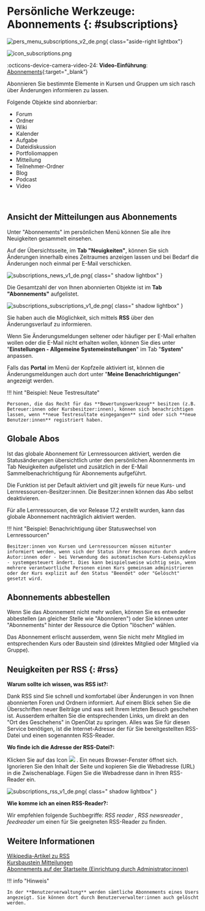 # Persönliche Werkzeuge: Abonnements {: #subscriptions}

![pers_menu_subscriptions_v2_de.png](assets/pers_menu_subscriptions_v2_de.png){ class="aside-right lightbox"}

![icon_subscriptions.png](assets/icon_subscriptions.png)

:octicons-device-camera-video-24: **Video-Einführung**: [Abonnements](<https://www.youtube.com/embed/h9gOqt7TR7Q>){:target="_blank”}


Abonnieren Sie bestimmte Elemente in Kursen und Gruppen um sich rasch über Änderungen informieren zu lassen.

Folgende Objekte sind abonnierbar: 

  * Forum 
  * Ordner 
  * Wiki 
  * Kalender
  * Aufgabe
  * Dateidiskussion
  * Portfoliomappen
  * Mitteilung
  * Teilnehmer-Ordner
  * Blog
  * Podcast
  * Video 

<br>

## Ansicht der Mitteilungen aus Abonnements

Unter "Abonnements" im persönlichen Menü können Sie alle ihre Neuigkeiten gesammelt einsehen.

Auf der Übersichtsseite, im **Tab "Neuigkeiten"**, können Sie sich Änderungen innerhalb eines Zeitraumes anzeigen lassen und bei Bedarf die Änderungen noch einmal per E-Mail verschicken.

![subscriptions_news_v1_de.png](assets/subscriptions_news_v1_de.png){ class=" shadow lightbox" }

Die Gesamtzahl der von Ihnen abonnierten Objekte ist im **Tab "Abonnements"** aufgelistet.

![subscriptions_subscriptions_v1_de.png](assets/subscriptions_subscriptions_v1_de.png){ class=" shadow lightbox" }

Sie haben auch die Möglichkeit, sich mittels **RSS** über den Änderungsverlauf zu informieren.



Wenn Sie Änderungsmeldungen seltener oder häufiger per E-Mail erhalten wollen oder die E-Mail nicht erhalten wollen, können Sie dies unter "**Einstellungen - Allgemeine Systemeinstellungen**" im Tab "**System**" anpassen.

Falls das **Portal** im Menü der Kopfzeile aktiviert ist, können die Änderungsmeldungen auch dort unter "**Meine Benachrichtigungen**" angezeigt werden.

!!! hint "Beispiel: Neue Testresultate"

    Personen, die das Recht für das **Bewertungswerkzeug** besitzen (z.B. Betreuer:innen oder Kursbesitzer:innen), können sich benachrichtigen lassen, wenn **neue Testresultate eingegangen** sind oder sich **neue Benutzer:innen** registriert haben.



## Globale Abos

Ist das globale Abonnement für Lernressourcen aktiviert, werden die Statusänderungen übersichtlich unter den persönlichen Abonnenments im Tab Neuigkeiten aufgelistet und zusätzlich in der E-Mail Sammelbenachrichtigung für Abonnements aufgeführt.

Die Funktion ist per Default aktiviert und gilt jeweils für neue Kurs- und Lernressourcen-Besitzer:innen. Die Besitzer:innen können das Abo selbst deaktivieren.

Für alle Lernressourcen, die vor Release 17.2 erstellt wurden, kann das globale Abonnement nachträglich aktiviert werden.


!!! hint "Beispiel: Benachrichtigung über Statuswechsel von Lernressourcen"

    Besitzer:innen von Kursen und Lernressourcen müssen mitunter informiert werden, wenn sich der Status ihrer Ressourcen durch andere Autor:innen oder - bei Verwendung des automatischen Kurs-Lebenszyklus - systemgesteuert ändert. Dies kann beispielsweise wichtig sein, wenn mehrere verantwortliche Personen einen Kurs gemeinsam administrieren oder der Kurs explizit auf den Status "Beendet" oder "Gelöscht" gesetzt wird.



## Abonnements abbestellen

Wenn Sie das Abonnement nicht mehr wollen, können Sie es entweder abbestellen (an gleicher Stelle wie "Abonnieren") oder Sie können unter "Abonnements" hinter der Ressource die Option "löschen" wählen.

Das Abonnement erlischt ausserdem, wenn Sie nicht mehr Mitglied im entsprechenden Kurs oder Baustein sind (direktes Mitglied oder Mitglied via Gruppe).



## Neuigkeiten per RSS {: #rss}

**Warum sollte ich wissen, was RSS ist?:**

Dank RSS sind Sie schnell und komfortabel über Änderungen in von Ihnen
abonnierten Foren und Ordnern informiert. Auf einem Blick sehen Sie die
Überschriften neuer Beiträge und was seit Ihrem letzten Besuch geschehen ist.
Ausserdem erhalten Sie die entsprechenden Links, um direkt an den "Ort des
Geschehens" in OpenOlat zu springen. Alles was Sie für diesen Service
benötigen, ist die Internet-Adresse der für Sie bereitgestellten RSS-Datei und
einen sogenannten RSS-Reader.

 **Wo finde ich die Adresse der RSS-Datei?:**

Klicken Sie auf das Icon ![](assets/icon_rss_small.png) . Ein neues Browser-Fenster öffnet sich. Ignorieren Sie den Inhalt der Seite und kopieren Sie die Webadresse (URL) in die Zwischenablage. Fügen Sie die Webadresse dann in Ihren RSS-Reader ein.

![subscriptions_rss_v1_de.png](assets/subscriptions_rss_v1_de.png){ class=" shadow lightbox" }


 **Wie komme ich an einen RSS-Reader?:**

Wir empfehlen folgende Suchbegriffe: _RSS reader_ , _RSS newsreader_ ,
_feedreader_ um einen für Sie geeigneten RSS-Reader zu finden.


## Weitere Informationen

[Wikipedia-Artikel zu RSS](http://en.wikipedia.org/wiki/Rss_feed)<br>
[Kursbaustein Mitteilungen](../learningresources/Course_Element_Notifications.de.md)<br>
[Abonnements auf der Startseite (Einrichtung durch Administrator:innen)](../../manual_admin/administration/Landing_pages.de.md)


!!! info "Hinweis"

    In der **Benutzerverwaltung** werden sämtliche Abonnements eines Users angezeigt. Sie können dort durch Benutzerverwalter:innen auch gelöscht werden.


